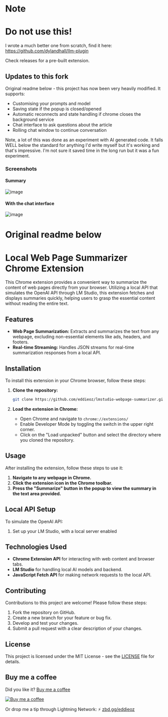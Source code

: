 # Note

# Do not use this! 

I wrote a much better one from scratch, find it here: https://github.com/dylandhall/llm-plugin

Check releases for a pre-built extension.

## Updates to this fork

Original readme below - this project has now been very heavily modified. It supports:

* Customising your prompts and model
* Saving state if the popup is closed/opened
* Automatic reconnects and state handling if chrome closes the background service
* Chat interface to ask questions about the article
* Rolling chat window to continue conversation

Note, a lot of this was done as an experiment with AI generated code. It falls WELL below the standard for anything I'd write myself but it's working and that's impressive. I'm not sure it saved time in the long run but it was a fun experiment.

### Screenshots

#### Summary

![image](https://github.com/user-attachments/assets/bbd57a1f-2143-4532-9379-6e1d0c045c07)

#### With the chat interface

![image](https://github.com/user-attachments/assets/a8476895-6d85-4d7d-a3ea-17df068c3ee8)


# Original readme below

# Local Web Page Summarizer Chrome Extension

This Chrome extension provides a convenient way to summarize the content of web pages directly from your browser. Utilizing a local API that simulates the OpenAI API through LM Studio, this extension fetches and displays summaries quickly, helping users to grasp the essential content without reading the entire text.

## Features

- **Web Page Summarization:** Extracts and summarizes the text from any webpage, excluding non-essential elements like ads, headers, and footers.
- **Real-time Streaming:** Handles JSON streams for real-time summarization responses from a local API.

## Installation

To install this extension in your Chrome browser, follow these steps:

1. **Clone the repository:**
   ```bash
   git clone https://github.com/eddieoz/lmstudio-webpage-summarizer.git
   ```

2. **Load the extension in Chrome:**
   - Open Chrome and navigate to `chrome://extensions/`
   - Enable Developer Mode by toggling the switch in the upper right corner.
   - Click on the "Load unpacked" button and select the directory where you cloned the repository.

## Usage

After installing the extension, follow these steps to use it:

1. **Navigate to any webpage in Chrome.**
2. **Click the extension icon in the Chrome toolbar.**
3. **Press the "Summarize" button in the popup to view the summary in the text area provided.**

## Local API Setup

To simulate the OpenAI API:

1. Set up your LM Studio, with a local server enabled

## Technologies Used

- **Chrome Extension API** for interacting with web content and browser tabs.
- **LM Studio** for handling local AI models and backend.
- **JavaScript Fetch API** for making network requests to the local API.

## Contributing

Contributions to this project are welcome! Please follow these steps:

1. Fork the repository on GitHub.
2. Create a new branch for your feature or bug fix.
3. Develop and test your changes.
4. Submit a pull request with a clear description of your changes.

## License

This project is licensed under the MIT License - see the [LICENSE](LICENSE) file for details.

## Buy me a coffee
Did you like it? [Buy me a coffee](https://www.buymeacoffee.com/eddieoz)

[![Buy me a coffee](https://ipfs.io/ipfs/QmR6W4L3XiozMQc3EjfFeqSkcbu3cWnhZBn38z2W2FuTMZ?filename=buymeacoffee.webp)](https://www.buymeacoffee.com/eddieoz)

Or drop me a tip through Lightning Network: ⚡ [zbd.gg/eddieoz](https://zbd.gg/eddieoz)
